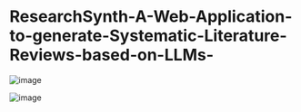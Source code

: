 # ResearchSynth-A-Web-Application-to-generate-Systematic-Literature-Reviews-based-on-LLMs-

![image](https://github.com/user-attachments/assets/66d675b1-cb99-4143-bca5-ca57c562a260)

![image](https://github.com/user-attachments/assets/d25c044d-0202-42fd-b870-007ed40cde96)


